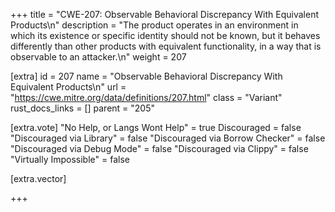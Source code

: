 +++
title = "CWE-207: Observable Behavioral Discrepancy With Equivalent Products\n"
description = "The product operates in an environment in which its existence or specific identity should not be known, but it behaves differently than other products with equivalent functionality, in a way that is observable to an attacker.\n"
weight = 207

[extra]
id = 207
name = "Observable Behavioral Discrepancy With Equivalent Products\n"
url = "https://cwe.mitre.org/data/definitions/207.html"
class = "Variant"
rust_docs_links = []
parent = "205"

[extra.vote]
"No Help, or Langs Wont Help" = true
Discouraged = false
"Discouraged via Library" = false
"Discouraged via Borrow Checker" = false
"Discouraged via Debug Mode" = false
"Discouraged via Clippy" = false
"Virtually Impossible" = false

[extra.vector]

+++